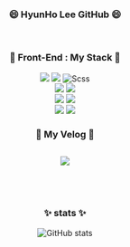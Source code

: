 <div align='center'/>
            
### 😄 HyunHo Lee  GitHub 😄
  
<!--
**LEEHYUNHO2001/LEEHYUNHO2001** is a ✨ _special_ ✨ repository because its `README.md` (this file) appears on your GitHub profile.

Here are some ideas to get you started:

- 🔭 I’m currently working on ...
- 🌱 I’m currently learning ...
- 👯 I’m looking to collaborate on ...
- 🤔 I’m looking for help with ...
- 💬 Ask me about ...
- 📫 How to reach me: ...
- 😄 Pronouns: ...
- ⚡ Fun fact: ...
-->

<br>

### 🌱 Front-End : My Stack 🌱

            
<div>
            <img src="https://img.shields.io/badge/HTML5-E34F26?style=flat-square&logo=HTML5&logoColor=white"/>
            <img src="https://img.shields.io/badge/CSS3-1572B6?style=flat-square&logo=CSS3&logoColor=white"/>
            <img src="https://img.shields.io/badge/Scss-CC6699?style=flat-square&logo=Scss&logoColor=white" alt="Scss" />
</div>
<div>
            <img src="https://img.shields.io/badge/NodeJs-339933?style=flat-square&logo=NodeJs&logoColor=white"/>
            <img src="https://img.shields.io/badge/JavaScript-F7DF1E?style=flat-square&logo=JavaScript&logoColor=white"/>
            
</div>
<div>
            <img src="https://img.shields.io/badge/React-00BCF6?style=flat-square&logo=React&logoColor=white"/>
            <img src="https://img.shields.io/badge/Redux-764ABC?style=flat-square&logo=Redux&logoColor=white"/
</div>

<div>
            <img src="https://img.shields.io/badge/PostgreSQL-004?style=flat-square&logo=postgresql&logoColor=white"/>
            <img src="https://img.shields.io/badge/MySQL-00591?style=flat-square&logo=mysql&logoColor=white"/>
</div>
            
### 👯 My Velog 👯
            
<h2>
            <a href="https://velog.io/@leehyunho2001/series"><img src="https://img.shields.io/badge/Velog-1DBF73?style=flat-square&logo=Vimeo&logoColor=white"/></a>
</h2>
  
<br> 
<br> 

### ✨ stats ✨
<span>![GitHub stats](https://github-readme-stats.vercel.app/api?username=LEEHYUNHO2001&show_icons=true&theme=highcontrast)</span>
            

</div>

